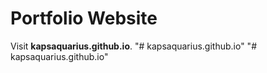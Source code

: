 # Portfolio Website

Visit **kapsaquarius.github.io**.
"# kapsaquarius.github.io" 
"# kapsaquarius.github.io" 
